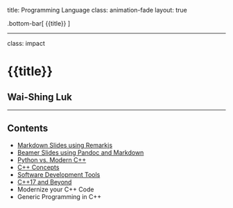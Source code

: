 title: Programming Language
class: animation-fade
layout: true

<!-- This slide will serve as the base layout for all your slides -->
.bottom-bar[
  {{title}}
]

---

class: impact

# {{title}}
## Wai-Shing Luk

---

## Contents

- [Markdown Slides using Remarkjs](remarkjs.html)
- [Beamer Slides using Pandoc and Markdown](beamer.pdf)
- [Python vs. Modern C++](py2cpp.html)
- [C++ Concepts](concepts.html)
- [Software Development Tools](swdev.html)
- [C++17 and Beyond](cpp17.html)
- Modernize your C++ Code
- Generic Programming in C++